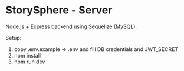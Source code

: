 # StorySphere - Server

Node.js + Express backend using Sequelize (MySQL).

Setup:
1. copy .env.example -> .env and fill DB credentials and JWT_SECRET
2. npm install
3. npm run dev
